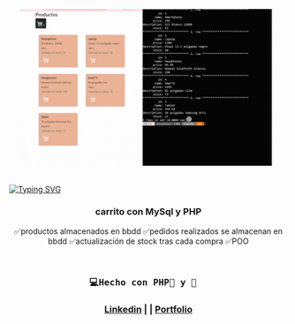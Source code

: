 <div id="header" align="center">
   <img src="carritoVideo.gif" width="800"/>
</div>
<br> 

<a href="https://git.io/typing-svg"><img src="https://readme-typing-svg.demolab.com?font=Fira+Code&weight=600&size=30&duration=4000&pause=500&color=F75EAC&width=435&lines=%F0%9F%92%BBCarrito+MySql+POO" alt="Typing SVG" /></a>
 

<div id="badge" align="center">

    
<div/> 
 
### carrito con MySql y PHP
✅productos almacenados en bbdd
✅pedidos realizados se almacenan en bbdd
✅actualización de stock tras cada compra
✅POO

 
</br>

  <h3  align="center">
    <pre>💻Hecho con PHP🐘 y 💝  </pre> 
  <h3/>

  <a href="https://www.linkedin.com/in/emmily-santos-a6851327b?utm_source=share&utm_campaign=share_via&utm_content=profile&utm_medium=android_app">Linkedin</a> | |
  <a href="https://emmilyportfoliosantos.000webhostapp.com/portfolio/index.php">Portfolio</a>
